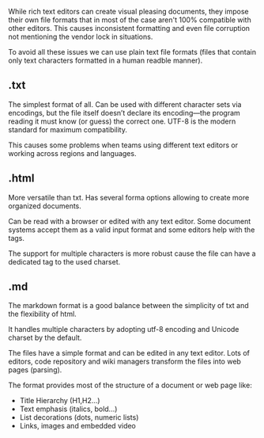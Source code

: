 While rich text editors can create visual pleasing documents, they impose their own file formats that in most of the case aren't 100% compatible with other editors. This causes inconsistent formatting and even file corruption not mentioning the vendor lock in situations.

To avoid all these issues we can use plain text file formats (files that contain only text characters formatted in a human readble manner).

## .txt

The simplest format of all. Can be used with different character sets via encodings, but the file itself doesn’t declare its encoding—the program reading it must know (or guess) the correct one. UTF-8 is the modern standard for maximum compatibility.

This causes some problems when teams using different text editors or working across regions and languages.

## .html

More versatile than txt. Has several forma options allowing to create more organized documents.

Can be read with a browser or edited with any text editor. Some document systems accept them as a valid input format and some editors help with the tags.

The support for multiple characters is more robust cause the file can have a dedicated tag to the used charset.

## .md

The markdown format is a good balance between the simplicity of txt and the flexibility of html.

It handles multiple characters by adopting utf-8 encoding and Unicode charset by the default.

The files have a simple format and can be edited in any text editor. Lots of editors, code repository and wiki managers transform the files into web pages (parsing).

The format provides most of the structure of a document or web page like:

- Title Hierarchy (H1,H2...)
- Text emphasis (italics, bold...)
- List decorations (dots, numeric lists)
- Links, images and embedded video

